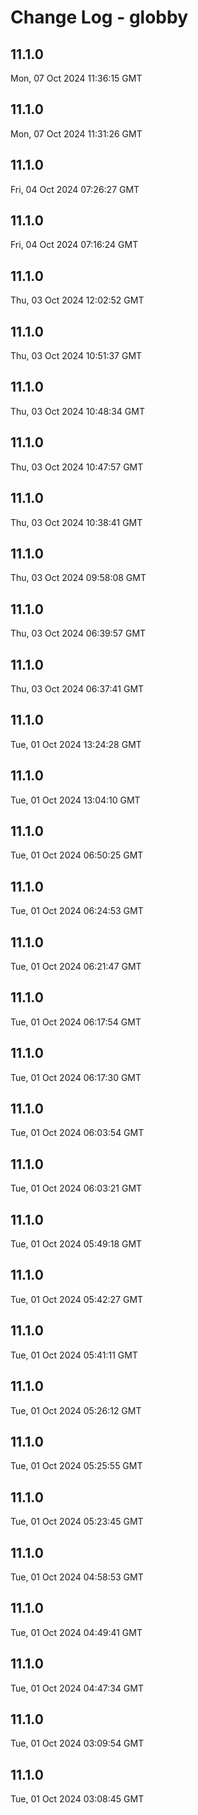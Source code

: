 # Change Log - globby

<!-- This log was last generated on Mon, 07 Oct 2024 11:36:15 GMT and should not be manually modified. -->

<!-- Start content -->

## 11.1.0

Mon, 07 Oct 2024 11:36:15 GMT

## 11.1.0

Mon, 07 Oct 2024 11:31:26 GMT

## 11.1.0

Fri, 04 Oct 2024 07:26:27 GMT

## 11.1.0

Fri, 04 Oct 2024 07:16:24 GMT

## 11.1.0

Thu, 03 Oct 2024 12:02:52 GMT

## 11.1.0

Thu, 03 Oct 2024 10:51:37 GMT

## 11.1.0

Thu, 03 Oct 2024 10:48:34 GMT

## 11.1.0

Thu, 03 Oct 2024 10:47:57 GMT

## 11.1.0

Thu, 03 Oct 2024 10:38:41 GMT

## 11.1.0

Thu, 03 Oct 2024 09:58:08 GMT

## 11.1.0

Thu, 03 Oct 2024 06:39:57 GMT

## 11.1.0

Thu, 03 Oct 2024 06:37:41 GMT

## 11.1.0

Tue, 01 Oct 2024 13:24:28 GMT

## 11.1.0

Tue, 01 Oct 2024 13:04:10 GMT

## 11.1.0

Tue, 01 Oct 2024 06:50:25 GMT

## 11.1.0

Tue, 01 Oct 2024 06:24:53 GMT

## 11.1.0

Tue, 01 Oct 2024 06:21:47 GMT

## 11.1.0

Tue, 01 Oct 2024 06:17:54 GMT

## 11.1.0

Tue, 01 Oct 2024 06:17:30 GMT

## 11.1.0

Tue, 01 Oct 2024 06:03:54 GMT

## 11.1.0

Tue, 01 Oct 2024 06:03:21 GMT

## 11.1.0

Tue, 01 Oct 2024 05:49:18 GMT

## 11.1.0

Tue, 01 Oct 2024 05:42:27 GMT

## 11.1.0

Tue, 01 Oct 2024 05:41:11 GMT

## 11.1.0

Tue, 01 Oct 2024 05:26:12 GMT

## 11.1.0

Tue, 01 Oct 2024 05:25:55 GMT

## 11.1.0

Tue, 01 Oct 2024 05:23:45 GMT

## 11.1.0

Tue, 01 Oct 2024 04:58:53 GMT

## 11.1.0

Tue, 01 Oct 2024 04:49:41 GMT

## 11.1.0

Tue, 01 Oct 2024 04:47:34 GMT

## 11.1.0

Tue, 01 Oct 2024 03:09:54 GMT

## 11.1.0

Tue, 01 Oct 2024 03:08:45 GMT
